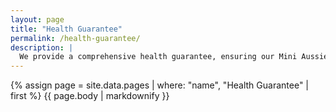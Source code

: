 ```yaml
---
layout: page
title: "Health Guarantee"
permalink: /health-guarantee/
description: |
  We provide a comprehensive health guarantee, ensuring our Mini Aussiedoodles are healthy and well-cared for, giving you peace of mind.
---
```


{% assign page = site.data.pages | where: "name", "Health Guarantee" | first %}
{{ page.body | markdownify }}
